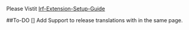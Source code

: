Please Vistit [Irf-Extension-Setup-Guide](https://harish321.github.io/irf-translations-extension/)

##To-DO
  [] Add Support to release translations with in the same page.
